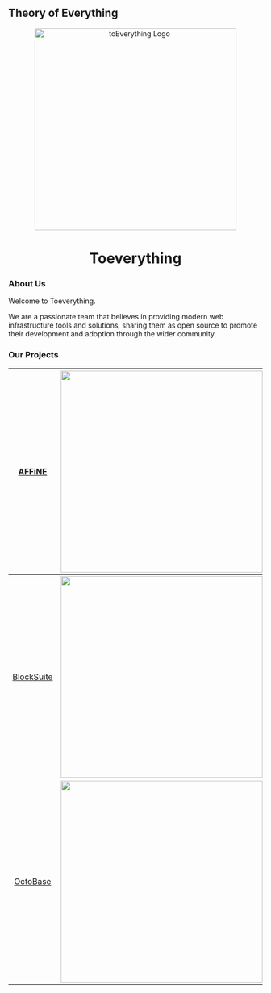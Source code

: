 ## Theory of Everything

<div align="center">
<img src="https://user-images.githubusercontent.com/4605025/224206432-059b55cc-bec4-4b58-9a24-62690e3f43ac.png" width="400" alt="toEverything Logo" />
</div>

<h1 align="center">Toeverything</h1>

### About Us

Welcome to Toeverything.

We are a passionate team that believes in providing modern web infrastructure tools and solutions, sharing them as open source to promote their development and adoption through the wider community.

### Our Projects

| [AFFiNE](https://github.com/toeverything/affine) | <a href="https://github.com/toeverything/affine" target="blank"><img src="https://user-images.githubusercontent.com/4605025/224206168-4d589e1b-9652-4d44-b06e-637ed7574aee.png" width="400" /></a> |
| :-: | :-: |
| [BlockSuite](https://github.com/toeverything/blocksuite) | <a href="https://github.com/toeverything/blocksuite" target="blank"><img src="https://user-images.githubusercontent.com/4605025/224205617-d1f745c7-5709-44d7-be7d-e4b6abc8e1f6.png" width="400" /></a> |
| [OctoBase](https://github.com/toeverything/octobase) | <a href="https://github.com/toeverything/octobase" target="blank"><img src="https://user-images.githubusercontent.com/4605025/224205972-ce7c58c3-99eb-4b9b-9472-5b92f27da869.png" width="400" /></a> |

